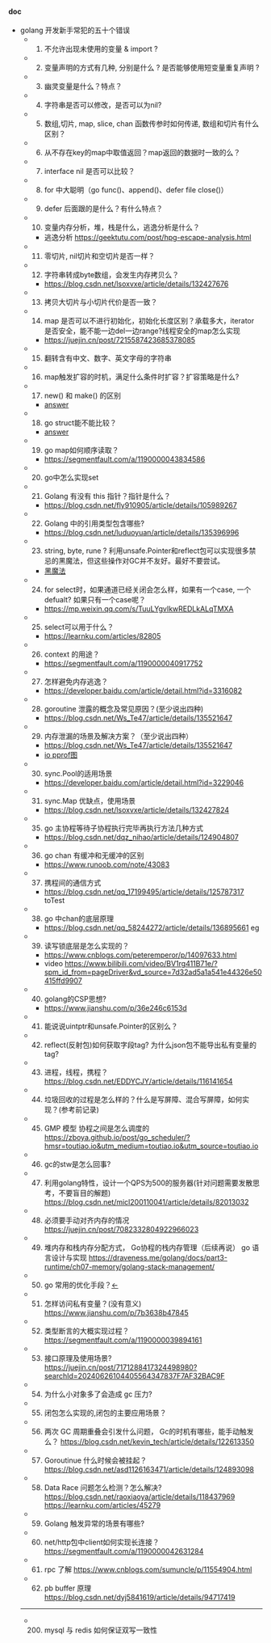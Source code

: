 #### doc

- golang 开发新手常犯的五十个错误
  - 1. 不允许出现未使用的变量 & import ?
  - 2. 变量声明的方式有几种, 分别是什么 ? 是否能够使用短变量重复声明 ?
  - 3. 幽灵变量是什么？特点？
  - 4. 字符串是否可以修改，是否可以为nil?
  - 5. 数组,切片, map, slice, chan 函数传参时如何传递, 数组和切片有什么区别？
  - 6. 从不存在key的map中取值返回？map返回的数据时一致的么？
  - 7. interface nil 是否可以比较？
  - 8. for 中大聪明（go func()、append()、defer file close()）
  - 9. defer 后面跟的是什么？有什么特点？
  - 10. 变量内存分析，堆，栈是什么，逃逸分析是什么？
    - 逃逸分析 <https://geektutu.com/post/hpg-escape-analysis.html>
  - 11. 零切片, nil切片和空切片是否一样？
  - 12. 字符串转成byte数组，会发生内存拷贝么？
    - <https://blog.csdn.net/lsoxvxe/article/details/132427676>
  - 13. 拷贝大切片与小切片代价是否一致？
  - 14. map 是否可以不进行初始化，初始化长度区别？承载多大，iterator 是否安全，能不能一边del一边range?线程安全的map怎么实现
    - <https://juejin.cn/post/7215587423685378085>
  - 15. 翻转含有中文、数字、英文字母的字符串
  - 16. map触发扩容的时机，满足什么条件时扩容？扩容策略是什么?
  - 17. new() 和 make() 的区别
    - [answer](./17.md)
  - 18. go struct能不能比较？
    - [answer](./18.md)
  - 19. go map如何顺序读取？
    - <https://segmentfault.com/a/1190000043834586>
  - 20. go中怎么实现set
  - 21. Golang 有没有 this 指针？指针是什么？
    - <https://blog.csdn.net/fly910905/article/details/105989267>
  - 22. Golang 中的引用类型包含哪些?
    - <https://blog.csdn.net/luduoyuan/article/details/135396996>
  - 23. string, byte, rune ? 利用unsafe.Pointer和reflect包可以实现很多禁忌的黑魔法，但这些操作对GC并不友好。最好不要尝试。
    - [黑魔法](./23.md)
  - 24. for select时，如果通道已经关闭会怎么样，如果有一个case, 一个defualt? 如果只有一个case呢？
    - <https://mp.weixin.qq.com/s/TuuLYgvIkwREDLkALqTMXA>
  - 25. select可以用于什么？
    - <https://learnku.com/articles/82805>
  - 26. context 的用途？
    - <https://segmentfault.com/a/1190000040917752>
  - 27. 怎样避免内存逃逸？
    - <https://developer.baidu.com/article/detail.html?id=3316082>
  - 28. goroutine 泄露的概念及常见原因？(至少说出四种)
    - <https://blog.csdn.net/Ws_Te47/article/details/135521647>
  - 29. 内存泄漏的场景及解决方案？（至少说出四种）
    - <https://blog.csdn.net/Ws_Te47/article/details/135521647>
    - [io pprof图](./leak/io/pprof.png)
  - 30. sync.Pool的适用场景
    - <https://developer.baidu.com/article/detail.html?id=3229046>
  - 31. sync.Map 优缺点，使用场景
    - <https://blog.csdn.net/lsoxvxe/article/details/132427824>
  - 35. go 主协程等待子协程执行完毕再执行方法几种方式
    - <https://blog.csdn.net/dqz_nihao/article/details/124904807>
  - 36. go chan 有缓冲和无缓冲的区别
    - <https://www.runoob.com/note/43083>
  - 37. 携程间的通信方式
    - <https://blog.csdn.net/qq_17199495/article/details/125787317> toTest
  - 38. go 中chan的底层原理
    - <https://blog.csdn.net/qq_58244272/article/details/136895661> eg

  - 39. 读写锁底层是怎么实现的？
    - <https://www.cnblogs.com/peteremperor/p/14097633.html>
    - video <https://www.bilibili.com/video/BV1rg411B71e/?spm_id_from=pageDriver&vd_source=7d32ad5a1a541e44326e50415ffd9907>
  - 40. golang的CSP思想?
    - <https://www.jianshu.com/p/36e246c6153d>  
  - 41. 能说说uintptr和unsafe.Pointer的区别么？
  - 42. reflect(反射包)如何获取字段tag? 为什么json包不能导出私有变量的tag?
  - 43. 进程，线程，携程？
    <https://blog.csdn.net/EDDYCJY/article/details/116141654>
  - 44. 垃圾回收的过程是怎么样的？什么是写屏障、混合写屏障，如何实现？(参考前记录)
  - 45. GMP 模型 协程之间是怎么调度的
    <https://zboya.github.io/post/go_scheduler/?hmsr=toutiao.io&utm_medium=toutiao.io&utm_source=toutiao.io>
  - 46. gc的stw是怎么回事?
  - 47. 利用golang特性，设计一个QPS为500的服务器(针对问题需要发散思考，不要盲目的解题)
    <https://blog.csdn.net/micl200110041/article/details/82013032>  
  - 48. 必须要手动对齐内存的情况
    <https://juejin.cn/post/7082332804922966023>  
  - 49. 堆内存和栈内存分配方式， Go协程的栈内存管理（后续再说）
    go 语言设计与实现
    <https://draveness.me/golang/docs/part3-runtime/ch07-memory/golang-stack-management/>
  - 50. go 常用的优化手段？[<-](./50.md)
  - 51. 怎样访问私有变量？(没有意义)
    <https://www.jianshu.com/p/7b3638b47845>
  - 52. 类型断言的大概实现过程？
    <https://segmentfault.com/a/1190000039894161>
  - 53. 接口原理及使用场景?
    <https://juejin.cn/post/7171288417324498980?searchId=20240626104405564347837F7AF32BAC9F>
  - 54. 为什么小对象多了会造成 gc 压力?
  - 55. 闭包怎么实现的,闭包的主要应用场景？
  - 56. 两次 GC 周期重叠会引发什么问题， Gc的时机有哪些，能手动触发么？
    <https://blog.csdn.net/kevin_tech/article/details/122613350>
  - 57. Goroutinue 什么时候会被挂起？
    <https://blog.csdn.net/asd1126163471/article/details/124893098>  
  - 58. Data Race 问题怎么检测？怎么解决?
    <https://blog.csdn.net/raoxiaoya/article/details/118437969>  
    <https://learnku.com/articles/45279>
  - 59. Golang 触发异常的场景有哪些?
  - 60. net/http包中client如何实现长连接？
    <https://segmentfault.com/a/1190000042631284>
  - 61. rpc 了解
    <https://www.cnblogs.com/sumuncle/p/11554904.html>
  - 62. pb buffer 原理
    <https://blog.csdn.net/dyj5841619/article/details/94717419>
  ---
  - 200. mysql 与 redis 如何保证双写一致性
  